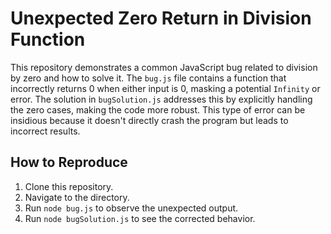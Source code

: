 # Unexpected Zero Return in Division Function

This repository demonstrates a common JavaScript bug related to division by zero and how to solve it.  The `bug.js` file contains a function that incorrectly returns 0 when either input is 0, masking a potential `Infinity` or error.  The solution in `bugSolution.js` addresses this by explicitly handling the zero cases, making the code more robust.  This type of error can be insidious because it doesn't directly crash the program but leads to incorrect results.

## How to Reproduce

1. Clone this repository.
2. Navigate to the directory.
3. Run `node bug.js` to observe the unexpected output.
4. Run `node bugSolution.js` to see the corrected behavior.